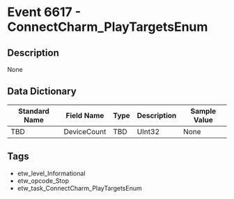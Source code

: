 # Event 6617 - ConnectCharm_PlayTargetsEnum

## Description
None

## Data Dictionary
|Standard Name|Field Name|Type|Description|Sample Value|
|---|---|---|---|---|
|TBD|DeviceCount|TBD|UInt32|None|None|

## Tags
* etw_level_Informational
* etw_opcode_Stop
* etw_task_ConnectCharm_PlayTargetsEnum